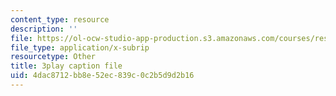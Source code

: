 ```yaml
---
content_type: resource
description: ''
file: https://ol-ocw-studio-app-production.s3.amazonaws.com/courses/res-10-s95-physics-of-covid-19-transmission-fall-2020/4dac8712bb8e52ec839c0c2b5d9d2b16_QbueCxKUUTo.vtt
file_type: application/x-subrip
resourcetype: Other
title: 3play caption file
uid: 4dac8712-bb8e-52ec-839c-0c2b5d9d2b16
---
```

